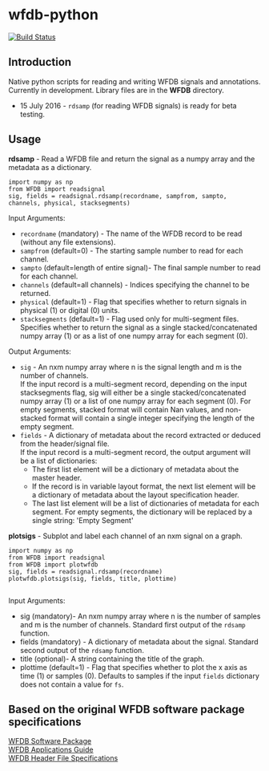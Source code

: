 # wfdb-python

[![Build Status](https://travis-ci.org/MIT-LCP/wfdb-python.svg?branch=master)](https://travis-ci.org/MIT-LCP/wfdb-python)

## Introduction
<p>Native python scripts for reading and writing WFDB signals and annotations. Currently in development. Library files are in the <strong>WFDB</strong> directory.</p> 

<ul>
	<li>15 July 2016 - <code>rdsamp</code> (for reading WFDB signals) is ready for beta testing.</li>
</ul>


## Usage

<strong>rdsamp</strong> - Read a WFDB file and return the signal as a numpy array and the metadata as a dictionary. 

```
import numpy as np
from WFDB import readsignal
sig, fields = readsignal.rdsamp(recordname, sampfrom, sampto, channels, physical, stacksegments) 
```

Input Arguments: 
<ul>
<li><code>recordname</code> (mandatory) - The name of the WFDB record to be read (without any file extensions).</li>
<li><code>sampfrom</code> (default=0) - The starting sample number to read for each channel.</li>
<li><code>sampto</code> (default=length of entire signal)- The final sample number to read for each channel.</li>
<li><code>channels</code> (default=all channels) - Indices specifying the channel to be returned.</li>
<li><code>physical</code> (default=1) - Flag that specifies whether to return signals in physical (1) or digital (0) units.</li>
<li><code>stacksegments</code> (default=1) - Flag used only for multi-segment files. Specifies whether to return the signal as a single stacked/concatenated numpy array (1) or as a list of one numpy array for each segment (0). </li>
</ul>

Output Arguments:
<ul>
	<li><code>sig</code> - An nxm numpy array where n is the signal length and m is the number of channels. <br>If the input record is a multi-segment record, depending on the input stacksegments flag, sig will either be a single stacked/concatenated numpy array (1) or a list of one numpy array for each segment (0). For empty segments, stacked format will contain Nan values, and non-stacked format will contain a single integer specifying the length of the empty segment.</li>
	<li><code>fields</code> - A dictionary of metadata about the record extracted or deduced from the header/signal file. <br>If the input record is a multi-segment record, the output argument will be a list of dictionaries:
	<ul>
		<li>The first list element will be a dictionary of metadata about the master header.</li> 
		<li>If the record is in variable layout format, the next list element will be a dictionary of metadata about the layout specification header.</li>
		<li>The last list element will be a list of dictionaries of metadata for each segment. For empty segments, the dictionary will be replaced by a single string: 'Empty Segment'</li>
	</ul>
</ul>


<strong>plotsigs</strong> - Subplot and label each channel of an nxm signal on a graph. 

```
import numpy as np
from WFDB import readsignal
from WFDB import plotwfdb
sig, fields = readsignal.rdsamp(recordname)
plotwfdb.plotsigs(sig, fields, title, plottime)
 
```

Input Arguments: 
<ul>
	<li>sig (mandatory)- An nxm numpy array where n is the number of samples and m is the number of channels. Standard first output of the <code>rdsamp</code> function.</li>
	<li>fields (mandatory) - A dictionary of metadata about the signal. Standard second output of the <code>rdsamp</code> function.</li>
	<li>title (optional)- A string containing the title of the graph.</li>
	<li>plottime (default=1) - Flag that specifies whether to plot the x axis as time (1) or samples (0). Defaults to samples if the input <code>fields</code> dictionary does not contain a value for <code>fs</code>.</li>
</ul>




## Based on the original WFDB software package specifications

[WFDB Software Package](http://physionet.org/physiotools/wfdb.shtml) 
<br>[WFDB Applications Guide](http://physionet.org/physiotools/wag/) 
<br>[WFDB Header File Specifications](https://physionet.org/physiotools/wag/header-5.htm)
